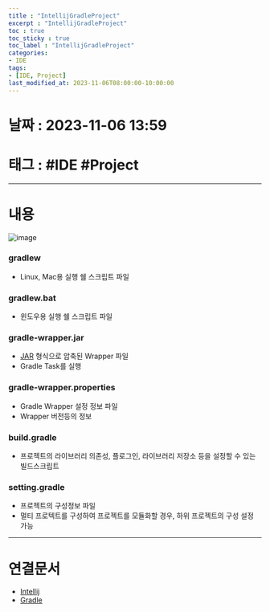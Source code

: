 ```yaml
---
title : "IntellijGradleProject"
excerpt : "IntellijGradleProject"
toc : true
toc_sticky : true
toc_label : "IntellijGradleProject"
categories:
- IDE
tags:
- [IDE, Project]
last_modified_at: 2023-11-06T08:00:00-10:00:00
---
```


# 날짜 : 2023-11-06 13:59

# 태그 : #IDE #Project
---

# 내용
  
![image](../../assets/images/intelliJGradleProject.png)

### gradlew
- Linux, Mac용 실행 쉘 스크립트 파일

### gradlew.bat
- 윈도우용 실행 쉘 스크립트 파일

### gradle-wrapper.jar
- [JAR](../../java/java-JAR) 형식으로 압축된 Wrapper 파일
- Gradle Task를 실행

### gradle-wrapper.properties
- Gradle Wrapper 설정 정보 파일
- Wrapper 버전등의 정보

### build.gradle
- 프로젝트의 라이브러리 의존성, 플로그인, 라이브러리 저장소 등을 설정할 수 있는 빌드스크립트

### setting.gradle
- 프로젝트의 구성정보 파일
- 멀티 프로텍트를 구성하여 프로젝트를 모듈화할 경우, 하위 프로젝트의 구성 설정 가능

---

# 연결문서
- [Intellij](../../ide/ide-Intellij)
- [Gradle](../../build/build-Gradle)